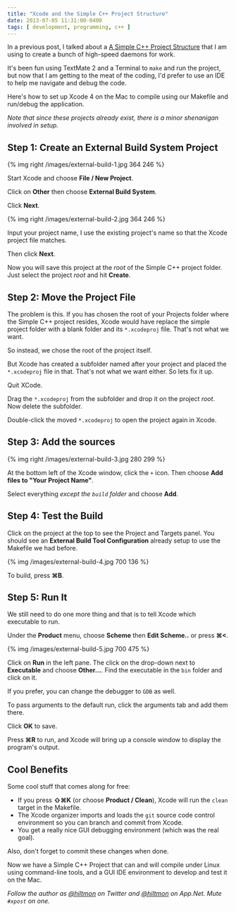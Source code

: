 ```yaml
---
title: "Xcode and the Simple C++ Project Structure"
date: 2013-07-05 11:31:00-0400
tags: [ development, programming, c++ ]
---
```


In a previous post, I talked about a [A Simple C++ Project Structure](https://hiltmon.com/blog/2013/07/03/a-simple-c-plus-plus-project-structure/) that I am using to create a bunch of high-speed daemons for work.

It's been fun using TextMate 2 and a Terminal to `make` and run the project, but now that I am getting to the meat of the coding, I'd prefer to use an IDE to help me navigate and debug the code.

Here's how to set up Xcode 4 on the Mac to compile using our Makefile and run/debug the application.

*Note that since these projects already exist, there is a minor shenanigan involved in setup.*

## Step 1: Create an External Build System Project

{% img right /images/external-build-1.jpg 364 246 %}

Start Xcode and choose **File / New Project**.

Click on **Other** then choose **External Build System**.

Click **Next**.

{% img right /images/external-build-2.jpg 364 246 %}

Input your project name, I use the existing project's name so that the Xcode project file matches.

Then click **Next**.

Now you will save this project at the *root* of the Simple C++ project folder. Just select the project *root* and hit **Create**.

## Step 2: Move the Project File

The problem is this. If you has chosen the root of your Projects folder where the Simple C++ project resides, Xcode would have replace the simple project folder with a blank folder and its `*.xcodeproj` file. That's not what we want.

So instead, we chose the root of the project itself.

But Xcode has created a subfolder named after your project and placed the `*.xcodeproj` file in that. That's not what we want either. So lets fix it up.

Quit XCode.

Drag the `*.xcodeproj` from the subfolder and drop it on the project *root*. Now delete the subfolder.

Double-click the moved `*.xcodeproj` to open the project again in Xcode.

## Step 3: Add the sources

{% img right /images/external-build-3.jpg 280 299 %}

At the bottom left of the Xcode window, click the `+` icon. Then choose **Add files to "Your Project Name"**.

Select everything *except the `build` folder* and choose **Add**.

## Step 4: Test the Build

Click on the project at the top to see the Project and Targets panel. You should see an **External Build Tool Configuration** already setup to use the Makefile we had before.

{% img /images/external-build-4.jpg 700 136 %}

To build, press **⌘B**.

## Step 5: Run It

We still need to do one more thing and that is to tell Xcode which executable to run.

Under the **Product** menu, choose **Scheme** then **Edit Scheme..** or press **⌘<**.

{% img /images/external-build-5.jpg 700 475 %}

Click on **Run** in the left pane. The click on the drop-down next to **Executable** and choose **Other...**. Find the executable in the `bin` folder and click on it.

If you prefer, you can change the debugger to `GDB` as well.

To pass arguments to the default run, click the arguments tab and add them there.

Click **OK** to save.

Press **⌘R** to run, and Xcode will bring up a console window to display the program's output.

## Cool Benefits

Some cool stuff that comes along for free:

* If you press **⇧⌘K** (or choose **Product / Clean**), Xcode will run the `clean` target in the Makefile.
* The Xcode organizer imports and loads the `git` source code control environment so you can branch and commit from Xcode.
* You get a really nice GUI debugging environment (which was the real goal).

Also, don't forget to commit these changes when done.

Now we have a Simple C++ Project that can and will compile under Linux using command-line tools, and a GUI IDE environment to develop and test it on the Mac.

*Follow the author as [@hiltmon](https://twitter.com/hiltmon) on Twitter and [@hiltmon](http://alpha.app.net/hiltmon) on App.Net. Mute `#xpost` on one.*


